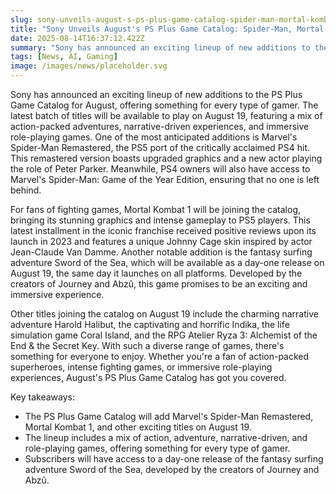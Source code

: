 ```yaml
---
slug: sony-unveils-august-s-ps-plus-game-catalog-spider-man-mortal-kombat-1-and-more
title: "Sony Unveils August's PS Plus Game Catalog: Spider-Man, Mortal Kombat 1, and More"
date: 2025-08-14T16:37:12.422Z
summary: "Sony has announced an exciting lineup of new additions to the PS Plus Game Catalog for August, offering something for every type of gamer."
tags: [News, AI, Gaming]
image: /images/news/placeholder.svg
---
```


Sony has announced an exciting lineup of new additions to the PS Plus Game Catalog for August, offering something for every type of gamer. The latest batch of titles will be available to play on August 19, featuring a mix of action-packed adventures, narrative-driven experiences, and immersive role-playing games. One of the most anticipated additions is Marvel's Spider-Man Remastered, the PS5 port of the critically acclaimed PS4 hit. This remastered version boasts upgraded graphics and a new actor playing the role of Peter Parker. Meanwhile, PS4 owners will also have access to Marvel's Spider-Man: Game of the Year Edition, ensuring that no one is left behind.

For fans of fighting games, Mortal Kombat 1 will be joining the catalog, bringing its stunning graphics and intense gameplay to PS5 players. This latest installment in the iconic franchise received positive reviews upon its launch in 2023 and features a unique Johnny Cage skin inspired by actor Jean-Claude Van Damme. Another notable addition is the fantasy surfing adventure Sword of the Sea, which will be available as a day-one release on August 19, the same day it launches on all platforms. Developed by the creators of Journey and Abzû, this game promises to be an exciting and immersive experience.

Other titles joining the catalog on August 19 include the charming narrative adventure Harold Halibut, the captivating and horrific Indika, the life simulation game Coral Island, and the RPG Atelier Ryza 3: Alchemist of the End & the Secret Key. With such a diverse range of games, there's something for everyone to enjoy. Whether you're a fan of action-packed superheroes, intense fighting games, or immersive role-playing experiences, August's PS Plus Game Catalog has got you covered.


Key takeaways:
- The PS Plus Game Catalog will add Marvel's Spider-Man Remastered, Mortal Kombat 1, and other exciting titles on August 19.
- The lineup includes a mix of action, adventure, narrative-driven, and role-playing games, offering something for every type of gamer.
- Subscribers will have access to a day-one release of the fantasy surfing adventure Sword of the Sea, developed by the creators of Journey and Abzû.
